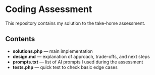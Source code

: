 # Coding Assessment

This repository contains my solution to the take-home assessment.  

## Contents
- **solutions.php** — main implementation  
- **design.md** — explanation of approach, trade-offs, and next steps  
- **prompts.txt** — list of AI prompts I used during the assessment
- **tests.php** — quick test to check basic edge cases   
